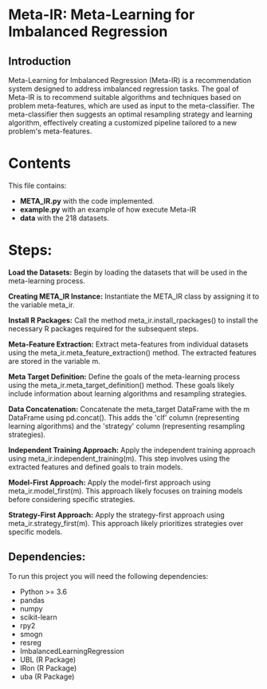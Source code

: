 # Meta-IR: Meta-Learning for Imbalanced Regression

## Introduction

Meta-Learning for Imbalanced Regression (Meta-IR) is a recommendation system designed to address imbalanced regression tasks. The goal of Meta-IR is to recommend suitable algorithms and techniques based on problem meta-features, which are used as input to the meta-classifier. The meta-classifier then suggests an optimal resampling strategy and learning algorithm, effectively creating a customized pipeline tailored to a new problem's meta-features.

# Contents
This file contains:
- **META_IR.py** with the code implemented.
- **example.py** with an example of how execute Meta-IR
- **data** with the 218 datasets.

# Steps:
**Load the Datasets:**
Begin by loading the datasets that will be used in the meta-learning process.

**Creating META_IR Instance:**
Instantiate the META_IR class by assigning it to the variable meta_ir.

**Install R Packages:**
Call the method meta_ir.install_rpackages() to install the necessary R packages required for the subsequent steps.

**Meta-Feature Extraction:**
Extract meta-features from individual datasets using the meta_ir.meta_feature_extraction() method. The extracted features are stored in the variable m.

**Meta Target Definition:**
Define the goals of the meta-learning process using the meta_ir.meta_target_definition() method. These goals likely include information about learning algorithms and resampling strategies.

**Data Concatenation:**
Concatenate the meta_target DataFrame with the m DataFrame using pd.concat(). This adds the 'clf' column (representing learning algorithms) and the 'strategy' column (representing resampling strategies).

**Independent Training Approach:**
Apply the independent training approach using meta_ir.independent_training(m). This step involves using the extracted features and defined goals to train models.

**Model-First Approach:**
Apply the model-first approach using meta_ir.model_first(m). This approach likely focuses on training models before considering specific strategies.

**Strategy-First Approach:**
Apply the strategy-first approach using meta_ir.strategy_first(m). This approach likely prioritizes strategies over specific models.

## Dependencies:

To run this project you will need the following dependencies:

* Python >= 3.6
* pandas
* numpy
* scikit-learn
* rpy2
* smogn
* resreg
* ImbalancedLearningRegression
* UBL (R Package)
* IRon (R Package)
* uba (R Package)

